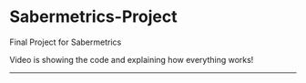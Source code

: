 # Sabermetrics-Project
Final Project for Sabermetrics

Video is showing the code and explaining how everything works!

_________________________________________________________________
